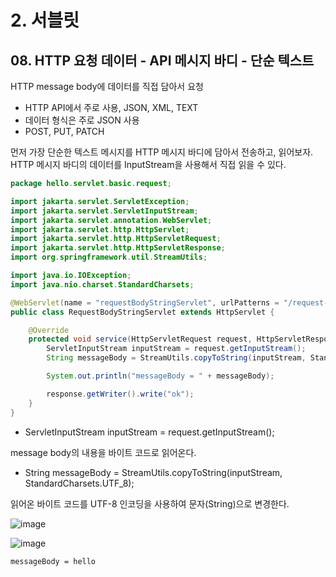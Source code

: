 # 2. 서블릿
## 08. HTTP 요청 데이터 - API 메시지 바디 - 단순 텍스트
HTTP message body에 데이터를 직접 담아서 요청
- HTTP API에서 주로 사용, JSON, XML, TEXT
- 데이터 형식은 주로 JSON 사용
- POST, PUT, PATCH

먼저 가장 단순한 텍스트 메시지를 HTTP 메시지 바디에 담아서 전송하고, 읽어보자.
HTTP 메시지 바디의 데이터를 InputStream을 사용해서 직접 읽을 수 있다.
```java
package hello.servlet.basic.request;

import jakarta.servlet.ServletException;
import jakarta.servlet.ServletInputStream;
import jakarta.servlet.annotation.WebServlet;
import jakarta.servlet.http.HttpServlet;
import jakarta.servlet.http.HttpServletRequest;
import jakarta.servlet.http.HttpServletResponse;
import org.springframework.util.StreamUtils;

import java.io.IOException;
import java.nio.charset.StandardCharsets;

@WebServlet(name = "requestBodyStringServlet", urlPatterns = "/request-body-string")
public class RequestBodyStringServlet extends HttpServlet {

    @Override
    protected void service(HttpServletRequest request, HttpServletResponse response) throws ServletException, IOException {
        ServletInputStream inputStream = request.getInputStream();
        String messageBody = StreamUtils.copyToString(inputStream, StandardCharsets.UTF_8);

        System.out.println("messageBody = " + messageBody);

        response.getWriter().write("ok");
    }
}
```
- ServletInputStream inputStream = request.getInputStream();

message body의 내용을 바이트 코드로 읽어온다.

- String messageBody = StreamUtils.copyToString(inputStream, StandardCharsets.UTF_8);

읽어온 바이트 코드를 UTF-8 인코딩을 사용하여 문자(String)으로 변경한다.

![image](https://github.com/GYUNGAEEEE/inflearn-Spring/assets/158580466/de668bb9-5b77-4a88-9e0f-8d00d67c94e3)

![image](https://github.com/GYUNGAEEEE/inflearn-Spring/assets/158580466/d45f6be5-914a-4397-a875-c8f4f8a7ab4c)

```
messageBody = hello
```

